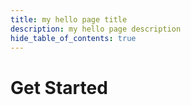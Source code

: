 ```yaml
---
title: my hello page title
description: my hello page description
hide_table_of_contents: true
---
```


# Get Started
